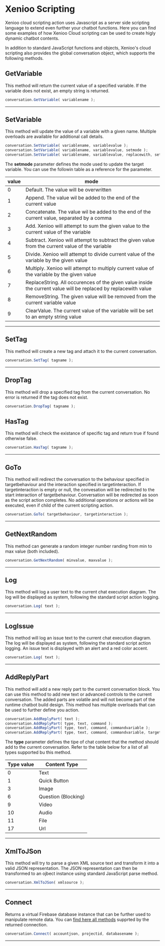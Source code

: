 # Xenioo Scripting
Xenioo cloud scripting action uses Javascript as a server side scripting language to extend even further your chatbot functions. 
Here you can find some examples of how Xenioo Cloud scripting can be used to create higly dynamic chatbot contents.

In addition to standard JavaScript functions and objects, Xenioo's cloud scripting also provides the global conversation object, which supports the following methods.


## GetVariable
This method will return the current value of a specified variable. If the variable does not exist, an empty string is returned.
```javascript
conversation.GetVariable( variablename );
```  
---
## SetVariable  
This method will update the value of a variable with a given name. Multiple overloads are available for additional call details.
```javascript
conversation.SetVariable( variablename, variablevalue );
conversation.SetVariable( variablename, variablevalue, setmode );
conversation.SetVariable( variablename, variablevalue, replacewith, setmode );
```  

The **setmode** parameter defines the mode used to update the target variable. You can use the followin table as a reference for the parameter.  

|value|mode|
|-----------------|-----------------|
|0|Default. The value will be overwritten|
|1|Append. The value wil be added to the end of the current value|
|2|Concatenate. The value wil be added to the end of the current value, separated by a comma|
|3|Add. Xenioo will attempt to sum the given value to the current value of the variable|
|4|Subtract. Xenioo will attempt to subtract the given value from the current value of the variable|
|5|Divide. Xenioo will attempt to divide current value of the variable by the given value|
|6|Multiply. Xenioo will attempt to multiply current value of the variable by the given value|
|7|ReplaceString. All occurences of the given value inside the current value will be replaced by replacewith value|
|8|RemoveString. The given value will be removed from the current variable value|
|9|ClearValue. The current value of the variable will be set to an empty string value|
---
## SetTag  
This method will create a new tag and attach it to the current conversation.
```javascript
conversation.SetTag( tagname );
```  
---
## DropTag  
This method will drop a specified tag from the current conversation. No error is returned if the tag does not exist.
```javascript
conversation.DropTag( tagname );
```  
## HasTag
This method will check the existance of specific tag and return true if found otherwise false.
```javascript
conversation.HasTag( tagname );
```  
---
## GoTo  
This method will redirect the conversation to the behaviour specified in targetbehaviour and the interaction specified in targetinteraction. If targetinteraction is empty or null, the convesation will be redirected to the start interaction of targetbehaviour.
Conversation will be redirected as soon as the script action completes. No additional operations or actions will be executed, even if child of the current scripting action.
```javascript
conversation.GoTo( targetbehaviour, targetinteraction );
```  
---
## GetNextRandom  
This method can generate a random integer number randing from min to max value (both included).
```javascript
conversation.GetNextRandom( minvalue, maxvalue );
```  
---
## Log  
This method will log a user text to the current chat execution diagram. The log will be displayed as system, following the standard script action logging.
```javascript
conversation.Log( text );
```  
---
## LogIssue  
This method will log an issue text to the current chat execution diagram. The log will be displayed as system, following the standard script action logging. An issue text is displayed with an alert and a red color accent.
```javascript
conversation.Log( text );
```  
---
## AddReplyPart  
This method will add a new reply part to the current conversation block. You can use this method to add new text or advanced controls to the current conversation. The added parts are volatile and will not become part of the runtime chatbot build design.
This method has multiple overloads that can be used to further define you action.

```javascript
conversation.AddReplyPart( text );
conversation.AddReplyPart( type, text, command );
conversation.AddReplyPart( type, text, command, commandvariable );
conversation.AddReplyPart( type, text, command, commandvariable, targetbehaviour, targetinteraction );
```  
The **type** parameter defines the tipe of chat content that the method should add to the current conversation. Refer to the table below for a list of all types supported bu this method.

|Type value|Content Type|
|-----------------|-----------------|
|0|Text
|1|Quick Button
|3|Image
|6|Question (Blocking)
|9|Video
|10|Audio
|11|File
|17|Url
---
## XmlToJSon  
This method will try to parse a given XML source text and transform it into a valid JSON representation. The JSON representation can then be transformed to an ojbect instance using standard JavaScript parse method.

```javascript
conversation.XmlToJSon( xmlsource );
```
---
## Connect  
Returns a virtual Firebase database instance that can be further used to manipulate remote data. You can [find here all methods](firebase.md) supprted by the returned connection.

```javascript
conversation.Connect( accountjson, projectid, databasename );
```
---
